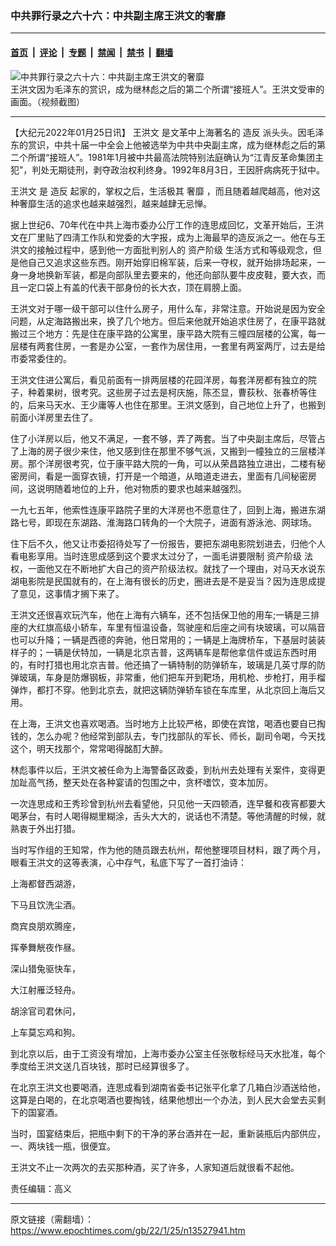 ### 中共罪行录之六十六：中共副主席王洪文的奢靡

---

#### [首页](../../../..?n13527941) &nbsp;|&nbsp; [评论](../../../../../epoch-comment?n13527941) &nbsp;|&nbsp; [专题](../../../../../epoch-special?n13527941) &nbsp;|&nbsp; [禁闻](../../../../../epoch-news?n13527941) &nbsp;|&nbsp; [禁书](../../../../../books?n13527941) &nbsp;|&nbsp; [翻墙](https://github.com/gfw-breaker/nogfw/blob/master/README.md?n13527941)


<div><img alt="中共罪行录之六十六：中共副主席王洪文的奢靡" class="attachment-djy_600_400 size-djy_600_400 wp-post-image" src="https://i.epochtimes.com/assets/uploads/2022/01/id13528178-d6168518805c516672b4f1091fd5d6de-600x371.png"/>
<div class="caption">
 王洪文因为毛泽东的赏识，成为继林彪之后的第二个所谓“接班人”。王洪文受审的画面。（视频截图）
</div></div><hr/><div class="post_content" id="artbody" itemprop="articleBody">
 <!-- article content begin -->
 <p>
  【大纪元2022年01月25日讯】
  <ok href="https://www.epochtimes.com/gb/tag/%E7%8E%8B%E6%B4%AA%E6%96%87.html">
   王洪文
  </ok>
  是文革中上海著名的
  <ok href="https://www.epochtimes.com/gb/tag/%E9%80%A0%E5%8F%8D.html">
   造反
  </ok>
  派头头。因毛泽东的赏识，中共十届一中全会上他被选举为中共中央副主席，成为继林彪之后的第二个所谓“接班人”。1981年1月被中共最高法院特别法庭确认为“江青反革命集团主犯”，判处无期徒刑，剥夺政治权利终身。1992年8月3日，王因肝病病死于狱中。
 </p>
 <p>
  <ok href="https://www.epochtimes.com/gb/tag/%E7%8E%8B%E6%B4%AA%E6%96%87.html">
   王洪文
  </ok>
  是
  <ok href="https://www.epochtimes.com/gb/tag/%E9%80%A0%E5%8F%8D.html">
   造反
  </ok>
  起家的，掌权之后，生活极其
  <ok href="https://www.epochtimes.com/gb/tag/%E5%A5%A2%E9%9D%A1.html">
   奢靡
  </ok>
  ，而且随着越爬越高，他对这种奢靡生活的追求也越来越强烈，越来越肆无忌惮。
 </p>
 <p>
  据上世纪6、70年代在中共上海市委办公厅工作的连思成回忆，文革开始后，王洪文在厂里贴了四淸工作队和党委的大字报，成为上海最早的造反派之一。他在与王洪文的接触过程中，感到他一方面批判别人的
  <ok href="https://www.epochtimes.com/gb/tag/%E8%B5%84%E4%BA%A7%E9%98%B6%E7%BA%A7.html">
   资产阶级
  </ok>
  生活方式和等级观念，但是他自己又追求这些东西。刚开始穿旧棉军装，后来一夺权，就开始排场起来，一身一身地换新军装，都是向部队里去要来的，他还向部队要牛皮皮鞋，要大衣，而且一定口袋上有盖的代表干部身份的长大衣，顶在肩膀上面。
 </p>
 <p>
  王洪文对于哪一级干部可以住什么房子，用什么车，非常注意。开始说是因为安全问题，从定海路搬出来，换了几个地方。但后来他就开始追求住房了，在康平路就搬过三个地方：先是住在康平路的公寓里，康平路大院有三幢四层楼的公寓，每一层楼有两套住房，一套是办公室，一套作为居住用，一套里有两室两厅，过去是给市委常委住的。
 </p>
 <p>
  王洪文住进公寓后，看见前面有一排两层楼的花园洋房，每套洋房都有独立的院子，种着果树，很考究。这些房子过去是柯庆施，陈丕显，曹荻秋、张春桥等住的，后来马天水、王少庸等人也住在那里。王洪文感到，自己地位上升了，也搬到前面小洋房里去住了。
 </p>
 <p>
  住了小洋房以后，他又不满足，一套不够，弄了两套。当了中央副主席后，尽管占了上海的房子很少来住，他又感到住在那里不够气派，又搬到一幢独立的三层楼洋房。那个洋房很考究，位于康平路大院的一角，可以从荣昌路独立进出，二楼有秘密房间，看是一面穿衣镜，打开是一个暗道，从暗道走进去，里面有几间秘密房间，这说明随着地位的上升，他对物质的要求也越来越强烈。
 </p>
 <p>
  一九七五年，他索性连康平路院子里的大洋房也不愿意住了，回到上海，搬进东湖路七号，即现在东湖路、淮海路口转角的一个大院子，进面有游泳池、网球场。
 </p>
 <p>
  住下后不久，他又让市委招待处写了一份报告，要把东湖电影院划进去，归他个人看电影享用。当时连思成感到这个要求太过分了，一面毛讲要限制
  <ok href="https://www.epochtimes.com/gb/tag/%E8%B5%84%E4%BA%A7%E9%98%B6%E7%BA%A7.html">
   资产阶级
  </ok>
  法权，一面他又在不断地扩大自己的资产阶级法权。就找了一个理由，对马天水说东湖电影院是民国就有的，在上海有很长的历史，圈进去是不是妥当？因为连思成提了意见，这事情才搁下来了。
 </p>
 <p>
  王洪文还很喜欢玩汽车，他在上海有六辆车，还不包括保卫他的用车;一辆是三排座的大红旗高级小轿车，车里有恒温设备，驾驶座和后座之间有块玻璃，可以隔音也可以升降；一辆是西德的奔驰，他日常用的；一辆是上海牌桥车，下基层时装装样子的；一辆是伏特加，一辆是北京吉普，这两辆车是帮他拿信件或运东西时用的，有时打猎也用北京吉普。他还搞了一辆特制的防弹轿车，玻璃是几英寸厚的防弹玻璃，车身是防爆钢板，非常重，他们把车开到靶场，用机枪、步枪打，用手榴弹炸，都打不穿。他到北京去，就把这辆防弹轿车锁在车库里，从北京回上海后又用。
 </p>
 <p>
  在上海，王洪文也喜欢喝酒。当时地方上比较严格，即使在宾馆，喝酒也要自已掏钱的，怎么办呢？他经常到部队去，专门找部队的军长、师长，副司令喝，今天找这个，明天找那个，常常喝得酩酊大醉。
 </p>
 <p>
  林彪事件以后，王洪文被任命为上海警备区政委，到杭州去处理有关案件，变得更加趾高气扬，整天处在各种宴请的包围之中，贪杯嗜饮，变本加厉。
 </p>
 <p>
  一次连思成和王秀珍曾到杭州去看望他，只见他一天四顿酒，连早餐和夜宵都要大喝茅台，有时人喝得糊里糊涂，舌头大大的，说话也不清楚。等他淸醒的时候，就熟衷于外出打猎。
 </p>
 <p>
  当时写作组的王知常，作为他的随员跟去杭州，帮他整理项目材料，跟了两个月，眼看王洪文的这等表演，心中存气，私底下写了一首打油诗：
 </p>
 <p>
  上海都督西湖游，
 </p>
 <p>
  下马且饮洗尘酒。
 </p>
 <p>
  商宾良朋欢腾座，
 </p>
 <p>
  挥拳舞觥夜作昼。
 </p>
 <p>
  深山猎兔驱快车，
 </p>
 <p>
  大江射雁泛轻舟。
 </p>
 <p>
  胡涂官司君休问，
 </p>
 <p>
  上车莫忘鸡和狗。
 </p>
 <p>
  到北京以后，由于工资没有增加，上海市委办公室主任张敬标经马天水批准，每个季度给王洪文送几百块钱，那时已经算很多了。
 </p>
 <p>
  在北京王洪文也要喝酒，连思成看到湖南省委书记张平化拿了几箱白沙酒送给他，这算是白喝的，在北京喝酒也要掏钱，结果他想出一个办法，到人民大会堂去买剩下的国宴酒。
 </p>
 <p>
  当时，国宴结束后，把瓶中剩下的干净的茅台酒并在一起，重新装瓶后内部供应，一、两块钱一瓶，很便宜。
 </p>
 <p>
  王洪文不止一次两次的去买那种酒，买了许多，人家知道后就很看不起他。
 </p>
 <p>
  责任编辑：高义
 </p>
 <!-- article content end -->
 <div id="below_article_ad">
 </div>
</div>


---

原文链接（需翻墙）：https://www.epochtimes.com/gb/22/1/25/n13527941.htm